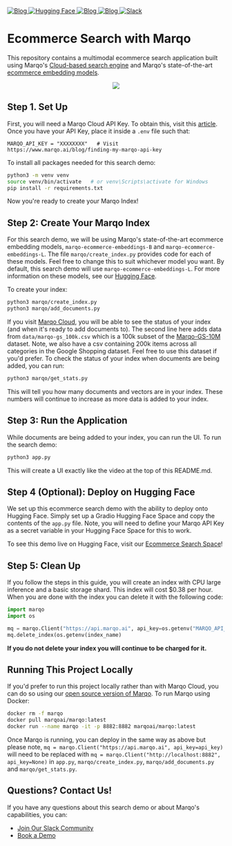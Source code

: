 <a href="https://www.marqo.ai/blog/introducing-marqos-ecommerce-embedding-models">
<img src="https://img.shields.io/badge/Model_Release-Blog-blue?logo=font-awesome&logoColor=white&style=flat&logo=pencil-alt" alt="Blog">
</a>
<a href="https://huggingface.co/collections/Marqo/marqo-ecommerce-embeddings-66f611b9bb9d035a8d164fbb">
    <img src="https://img.shields.io/badge/🤗-Hugging_Face-yellow?logo=hugging-face&logoColor=white&style=flat&logo=pencil-alt" alt="Hugging Face">
</a>
<a href="https://www.marqo.ai/blog/how-to-build-an-ecommerce-image-search-application">
<img src="https://img.shields.io/badge/Ecommerce_Search_-Blog-red?logo=font-awesome&logoColor=white&style=flat&logo=pencil-alt" alt="Blog">
</a>
<a href="https://colab.research.google.com/drive/1Syl9Gde6LguyMjlpDANetbpvBNb9ddxw?usp=sharing">
<img src="https://img.shields.io/badge/🤝_-Open_In_Google_Colab-orange?logo=font-awesome&logoColor=white&style=flat&logo=pencil-alt" alt="Blog">
</a>
<a href="https://join.slack.com/t/marqo-community/shared_invite/zt-2b4nsvbd2-TDf8agPszzWH5hYKBMIgDA">
<img src="https://img.shields.io/badge/Slack-Join_Marqo_Community-purple?logo=Slack" alt=Slack Community">
</a>

# Ecommerce Search with Marqo

This repository contains a multimodal ecommerce search application built using Marqo's [Cloud-based search engine](https://www.marqo.ai/cloud?utm_source=github&utm_medium=organic&utm_campaign=marqo-ai&utm_term=2024-11-07-04-36-utc) and Marqo's state-of-the-art [ecommerce embedding models](https://huggingface.co/collections/Marqo/marqo-ecommerce-embeddings-66f611b9bb9d035a8d164fbb).

<p align="center">
  <img src="assets/ecommerce-demo.gif"/>
</p>

## Step 1. Set Up
First, you will need a Marqo Cloud API Key. To obtain this, visit this [article](https://www.marqo.ai/blog/finding-my-marqo-api-key).
Once you have your API Key, place it inside a `.env` file such that:
```env
MARQO_API_KEY = "XXXXXXXX"   # Visit https://www.marqo.ai/blog/finding-my-marqo-api-key 
```

To install all packages needed for this search demo:
```bash
python3 -m venv venv
source venv/bin/activate   # or venv\Scripts\activate for Windows
pip install -r requirements.txt
```

Now you're ready to create your Marqo Index!

## Step 2: Create Your Marqo Index
For this search demo, we will be using Marqo's state-of-the-art ecommerce embedding models, `marqo-ecommerce-embeddings-B` and `marqo-ecommerce-embeddings-L`. The file `marqo/create_index.py` provides code for each of these models. Feel free to change this to suit whichever model you want. By default, this search demo will use `marqo-ecommerce-embeddings-L`. For more information on these models, see our [Hugging Face](https://huggingface.co/collections/Marqo/marqo-ecommerce-embeddings-66f611b9bb9d035a8d164fbb).

To create your index:
```bash
python3 marqo/create_index.py
python3 marqo/add_documents.py
```

If you visit [Marqo Cloud](https://cloud.marqo.ai/indexes/), you will be able to see the status of your index (and when it's ready to add documents to). The second line here adds data from `data/marqo-gs_100k.csv` which is a 100k subset of the [Marqo-GS-10M](https://huggingface.co/datasets/Marqo/marqo-GS-10M) dataset. Note, we also have a csv containing 200k items across all categories in the Google Shopping dataset. Feel free to use this dataset if you'd prefer. To check the status of your index when documents are being added, you can run:
```bash
python3 marqo/get_stats.py
```
This will tell you how many documents and vectors are in your index. These numbers will continue to increase as more data is added to your index. 

## Step 3: Run the Application
While documents are being added to your index, you can run the UI. To run the search demo:
```bash
python3 app.py
```
This will create a UI exactly like the video at the top of this README.md. 

## Step 4 (Optional): Deploy on Hugging Face
We set up this ecommerce search demo with the ability to deploy onto Hugging Face. Simply set up a Gradio Hugging Face Space and copy the contents of the `app.py` file. Note, you will need to define your Marqo API Key as a secret variable in your Hugging Face Space for this to work. 

To see this demo live on Hugging Face, visit our [Ecommerce Search Space](https://huggingface.co/spaces/Marqo/Ecommerce-Search)!

## Step 5: Clean Up
If you follow the steps in this guide, you will create an index with CPU large inference and a basic storage shard. This index will cost $0.38 per hour. When you are done with the index you can delete it with the following code:
```python
import marqo
import os

mq = marqo.Client("https://api.marqo.ai", api_key=os.getenv("MARQO_API_KEY"))
mq.delete_index(os.getenv(index_name)
```

**If you do not delete your index you will continue to be charged for it.**

## Running This Project Locally
If you'd prefer to run this project locally rather than with Marqo Cloud, you can do so using our [open source version of Marqo](https://github.com/marqo-ai). To run Marqo using Docker:
```bash
docker rm -f marqo
docker pull marqoai/marqo:latest
docker run --name marqo -it -p 8882:8882 marqoai/marqo:latest
```
Once Marqo is running, you can deploy in the same way as above but please note, `mq = marqo.Client("https://api.marqo.ai", api_key=api_key)` will need to be replaced with `mq = marqo.Client("http://localhost:8882", api_key=None)` in `app.py`, `marqo/create_index.py`, `marqo/add_documents.py` and `marqo/get_stats.py`. 

## Questions? Contact Us!
If you have any questions about this search demo or about Marqo's capabilities, you can:
* [Join Our Slack Community](https://join.slack.com/t/marqo-community/shared_invite/zt-2ry33y71j-H0WUeQvFaVlKuuZwl38BeA)
* [Book a Demo](https://www.marqo.ai/book-demo?utm_source=github&utm_medium=organic&utm_campaign=marqo-ai&utm_term=2024-11-07-04-36-utc)
